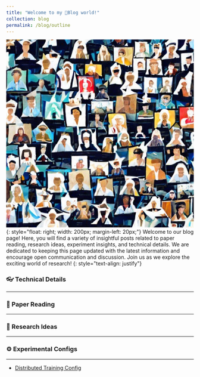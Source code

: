 ```yaml
---
title: "Welcome to my 📕Blog world!"
collection: blog
permalink: /blog/outline
---
```



![blogs sharing knowledge among peoples](/images/blog_page.png){: style="float: right; width: 200px; margin-left: 20px;"}
Welcome to our blog page! Here, you will find a variety of insightful posts related to paper reading, research ideas, experiment insights, and technical details. We are dedicated to keeping this page updated with the latest information and encourage open communication and discussion. Join us as we explore the exciting world of research!
{: style="text-align: justify"}


### 👓 Technical Details
---

### 📄 Paper Reading
---

### 💎 Research Ideas
---

### ⚙ Experimental Configs
---
- [Distributed Training Config](https://denim-fog-71c.notion.site/Distributed-Training-Config-4baa14a835424366a336c7edfd389815)
